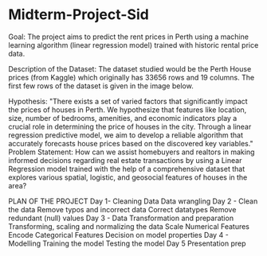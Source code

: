 # Midterm-Project-Sid


Goal: The project aims to predict the rent prices in Perth using a machine learning algorithm (linear regression model) trained with historic rental price data.

Description of the Dataset:
The dataset studied would be the Perth House prices (from Kaggle) which originally has 33656 rows and 19 columns. The first few rows of the dataset is given in the image below. 

Hypothesis:
"There exists a set of varied factors that significantly impact the prices of houses in Perth. We hypothesize that features like location, size, number of bedrooms, amenities, and economic indicators play a crucial role in determining the price of houses in the city. Through a linear regression predictive model, we aim to develop a reliable algorithm that accurately forecasts house prices based on the discovered key variables."
Problem Statement:
How can we assist homebuyers and realtors in making informed decisions regarding real estate transactions by using a Linear Regression model trained with the help of a comprehensive dataset that explores various spatial, logistic, and geosocial features of houses in the area? 

PLAN OF THE PROJECT 
Day 1- Cleaning Data Data wrangling 
Day 2 - Clean the data
Remove typos and incorrect data
Correct datatypes
Remove redundant (null) values
Day 3 - Data Transformation and preparation
Transforming, scaling and normalizing the data
Scale Numerical Features
Encode Categorical Features
Decision on model properties
Day 4 - Modelling
Training the model
Testing the model
Day 5
Presentation prep


